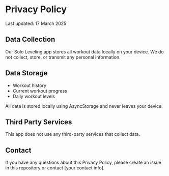 # Privacy Policy

Last updated: 17 March 2025

## Data Collection
Our Solo Leveling app stores all workout data locally on your device. We do not collect, store, or transmit any personal information.

## Data Storage
- Workout history
- Current workout progress
- Daily workout levels

All data is stored locally using AsyncStorage and never leaves your device.

## Third Party Services
This app does not use any third-party services that collect data.

## Contact
If you have any questions about this Privacy Policy, please create an issue in this repository or contact [your contact info].
